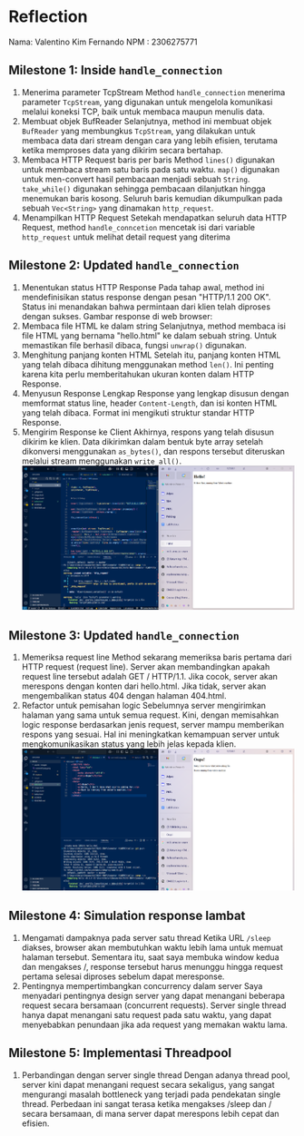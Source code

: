 # Reflection
Nama: Valentino Kim Fernando
NPM : 2306275771

## Milestone 1: Inside `handle_connection`
1. Menerima parameter TcpStream
Method `handle_connection` menerima parameter `TcpStream`, yang digunakan untuk mengelola komunikasi melalui koneksi TCP, baik untuk membaca maupun menulis data.
2. Membuat objek BufReader
Selanjutnya, method ini membuat objek `BufReader` yang membungkus `TcpStream`, yang dilakukan untuk membaca data dari stream dengan cara yang lebih efisien, terutama ketika memproses data yang dikirim secara bertahap.
3. Membaca HTTP Request baris per baris
Method `lines()` digunakan untuk membaca stream satu baris pada satu waktu. `map()` digunakan untuk men-convert hasil pembacaan menjadi sebuah `String`. `take_while()` digunakan sehingga pembacaan dilanjutkan hingga menemukan baris kosong. Seluruh baris kemudian dikumpulkan pada sebuah `Vec<String>` yang dinamakan `http_request`.
4. Menampilkan HTTP Request
Setekah mendapatkan seluruh data HTTP Request, method `handle_conncetion` mencetak isi dari variable `http_request` untuk melihat detail request yang diterima

## Milestone 2: Updated `handle_connection`
1. Menentukan status HTTP Response
Pada tahap awal, method ini mendefinisikan status response dengan pesan "HTTP/1.1 200 OK". Status ini menandakan bahwa permintaan dari klien telah diproses dengan sukses.
Gambar response di web browser:
2. Membaca file HTML ke dalam string
Selanjutnya, method membaca isi file HTML yang bernama "hello.html" ke dalam sebuah string. Untuk memastikan file berhasil dibaca, fungsi `unwrap()` digunakan.
3. Menghitung panjang konten HTML
Setelah itu, panjang konten HTML yang telah dibaca dihitung menggunakan method `len()`. Ini penting karena kita perlu memberitahukan ukuran konten dalam HTTP Response.
4. Menyusun Response Lengkap
Response yang lengkap disusun dengan memformat status line, header `Content-Length`, dan isi konten HTML yang telah dibaca. Format ini mengikuti struktur standar HTTP Response.
5. Mengirim Response ke Client
Akhirnya, respons yang telah disusun dikirim ke klien. Data dikirimkan dalam bentuk byte array setelah dikonversi menggunakan `as_bytes()`, dan respons tersebut diteruskan melalui stream menggunakan `write_all()`.
![Commit 2 screen capture](/assets/images/commit2.png)

## Milestone 3: Updated `handle_connection`
1. Memeriksa request line
Method sekarang memeriksa baris pertama dari HTTP request (request line). Server akan membandingkan apakah request line tersebut adalah GET / HTTP/1.1. Jika cocok, server akan merespons dengan konten dari hello.html. Jika tidak, server akan mengembalikan status 404 dengan halaman 404.html.
2. Refactor untuk pemisahan logic
Sebelumnya server mengirimkan halaman yang sama untuk semua request. Kini, dengan memisahkan logic response berdasarkan jenis request, server mampu memberikan respons yang sesuai. Hal ini meningkatkan kemampuan server untuk mengkomunikasikan status yang lebih jelas kepada klien.
![Commit 3 screen capture](/assets/images/commit3.png)

## Milestone 4: Simulation response lambat
1. Mengamati dampaknya pada server satu thread
Ketika URL `/sleep` diakses, browser akan membutuhkan waktu lebih lama untuk memuat halaman tersebut. Sementara itu, saat saya membuka window kedua dan mengakses /, response tersebut harus menunggu hingga request pertama selesai diproses sebelum dapat meresponse.
2. Pentingnya mempertimbangkan concurrency dalam server
Saya menyadari pentingnya design server yang dapat menangani beberapa request secara bersamaan (concurrent requests). Server single thread hanya dapat menangani satu request pada satu waktu, yang dapat menyebabkan penundaan jika ada request yang memakan waktu lama.

## Milestone 5: Implementasi Threadpool
1. Perbandingan dengan server single thread
Dengan adanya thread pool, server kini dapat menangani request secara sekaligus, yang sangat mengurangi masalah bottleneck yang terjadi pada pendekatan single thread. Perbedaan ini sangat terasa ketika mengakses /sleep dan / secara bersamaan, di mana server dapat merespons lebih cepat dan efisien.